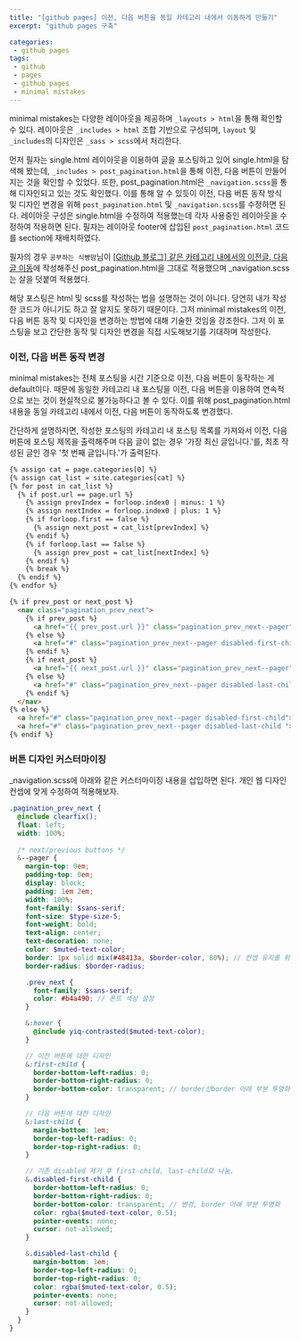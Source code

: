 ```yaml
---
title: "[github pages] 이전, 다음 버튼을 동일 카테고리 내에서 이동하게 만들기"
excerpt: "github pages 구축"

categories:
 - github pages
tags:
 - github
 - pages
 - github pages
 - minimal mistakes
---
```

minimal mistakes는 다양한 레이아웃을 제공하며 `_layouts > html`을 통해 확인할 수 있다. 레이아웃은 `_includes > html` 조합 기반으로 구성되며, `layout` 및 `_includes`의 디자인은 `_sass > scss`에서 처리한다.

먼저 필자는 single.html 레이아웃을 이용하여 글을 포스팅하고 있어 single.html을 탐색해 봤는데, `_includes > post_pagination.html`을 통해 이전, 다음 버튼이 만들어지는 것을 확인할 수 있었다. 또한, post_pagination.html은 `_navigation.scss`을 통해 디자인되고 있는 것도 확인했다. 이를 통해 알 수 있듯이 이전, 다음 버튼 동작 방식 및 디자인 변경을 위해 `post_pagination.html` 및 `_navigation.scss`를 수정하면 된다. 레이아웃 구성은 single.html을 수정하여 적용했는데 각자 사용중인 레이아웃을 수정하여 적용하면 된다. 필자는 레이아웃 footer에 삽입된 `post_pagination.html` 코드를 section에 재배치하였다.

필자의 경우 `공부하는 식빵맘`님이 [[Github 블로그] 같은 카테고리 내에서의 이전글, 다음글 이동](https://ansohxxn.github.io/blog/prevnext/)에 작성해주신 post_pagination.html을 그대로 적용했으며 _navigation.scss는 살을 덧붙여 적용했다.

해당 포스팅은 html 및 scss를 작성하는 법을 설명하는 것이 아니다. 당연히 내가 작성한 코드가 아니기도 하고 잘 알지도 못하기 때문이다. 그저 minimal mistakes의 이전, 다음 버튼 동작 및 디자인을 변경하는 방법에 대해 기술한 것임을 강조한다. 그저 이 포스팅을 보고 간단한 동작 및 디자인 변경을 직접 시도해보기를 기대하며 작성한다.

### 이전, 다음 버튼 동작 변경
minimal mistakes는 전체 포스팅을 시간 기준으로 이전, 다음 버튼이 동작하는 게 default이다. 때문에 동일한 카테고리 내 포스팅을 이전, 다음 버튼을 이용하여 연속적으로 보는 것이 현실적으로 불가능하다고 볼 수 있다. 이를 위해 post_pagination.html 내용을 동일 카테고리 내에서 이전, 다음 버튼이 동작하도록 변경했다.

간단하게 설명하자면, 작성한 포스팅의 카테고리 내 포스팅 목록를 가져와서 이전, 다음 버튼에 포스팅 제목을 출력해주며 다음 글이 없는 경우 '가장 최신 글입니다.'를, 최초 작성된 글인 경우 '첫 번째 글입니다.'가 출력된다.

```html
{% assign cat = page.categories[0] %}
{% assign cat_list = site.categories[cat] %}
{% for post in cat_list %}
  {% if post.url == page.url %}
  	{% assign prevIndex = forloop.index0 | minus: 1 %}
  	{% assign nextIndex = forloop.index0 | plus: 1 %}
  	{% if forloop.first == false %}
  	  {% assign next_post = cat_list[prevIndex] %}
  	{% endif %}
  	{% if forloop.last == false %}
  	  {% assign prev_post = cat_list[nextIndex] %}
  	{% endif %}
  	{% break %}
  {% endif %}
{% endfor %}

{% if prev_post or next_post %}
  <nav class="pagination_prev_next">
    {% if prev_post %}
      <a href="{{ prev_post.url }}" class="pagination_prev_next--pager"><span class="prev_next">이전 글  &nbsp</span>{{ prev_post.title }}</a>
    {% else %}
      <a href="#" class="pagination_prev_next--pager disabled-first-child">첫 번째 글입니다.</a>
    {% endif %}
    {% if next_post %}
      <a href="{{ next_post.url }}" class="pagination_prev_next--pager"><span class="prev_next">다음 글  &nbsp  </span>{{ next_post.title }}</a>
    {% else %}
      <a href="#" class="pagination_prev_next--pager disabled-last-child ">가장 최근 글입니다.</a>
    {% endif %}
  </nav>
{% else %}
  <a href="#" class="pagination_prev_next--pager disabled-first-child">첫 번째 글입니다.</a>
  <a href="#" class="pagination_prev_next--pager disabled-last-child ">가장 최근 글입니다.</a>
{% endif %}
```

### 버튼 디자인 커스터마이징
_navigation.scss에 아래와 같은 커스터마이징 내용을 삽입하면 된다. 개인 웹 디자인 컨셉에 맞게 수정하여 적용해보자.

```scss
.pagination_prev_next {
  @include clearfix();
  float: left;
  width: 100%;
  
  /* next/previous buttons */
  &--pager {
    margin-top: 0em;
    padding-top: 0em;
    display: block;
    padding: 1em 2em;
    width: 100%;
    font-family: $sans-serif;
    font-size: $type-size-5;
    font-weight: bold;
    text-align: center;
    text-decoration: none;
    color: $muted-text-color;
    border: 1px solid mix(#48413a, $border-color, 80%); // 컨셉 유지를 위한 color mix
    border-radius: $border-radius;

    .prev_next {
      font-family: $sans-serif;
      color: #b4a490; // 폰트 색상 설정
    }

    &:hover {
      @include yiq-contrasted($muted-text-color);
    }

    // 이전 버튼에 대한 디자인
    &:first-child {
      border-bottom-left-radius: 0;
      border-bottom-right-radius: 0;
      border-bottom-color: transparent; // border선border 아래 부분 투명화
    }

    // 다음 버튼에 대한 디자인
    &:last-child {
      margin-bottom: 1em;
      border-top-left-radius: 0;
      border-top-right-radius: 0;
    }

    // 기존 disabled 제거 후 first-child, last-child로 나눔.
    &.disabled-first-child {
      border-bottom-left-radius: 0;
      border-bottom-right-radius: 0;
      border-bottom-color: transparent; // 변경, border 아래 부분 투명화 
      color: rgba($muted-text-color, 0.5);
      pointer-events: none;
      cursor: not-allowed;
    }

    &.disabled-last-child {
      margin-bottom: 1em;
      border-top-left-radius: 0;
      border-top-right-radius: 0;
      color: rgba($muted-text-color, 0.5);
      pointer-events: none;
      cursor: not-allowed;
    }
  }
}
```
